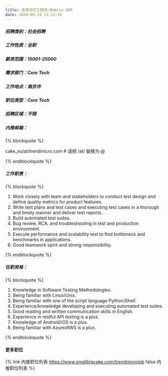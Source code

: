 ```yaml
---
title: 资深测试工程师-Mobile XDR
date: 2020-05-19 11:11:19
---
```

##### 招聘类别：社会招聘
##### 工作性质：全职
##### 薪资范围：15001-25000
##### 需求部门：Core Tech
##### 工作地点：南京市
##### 职位类型：Core Tech
##### 招聘区域：不限 
##### 内推邮箱：
{% blockquote %}  

cake_xu/at/trendmicro.com # 请把 /at/ 替换为 @

{% endblockquote %}

##### 工作职责：
{% blockquote %}  

1. Work closely with team and stakeholders to conduct test design and define quality metrics for product features.
2. Write test plans and test cases and executing test cases in a thorough and timely manner and deliver test reports.
3. Build automated test suites.
4. Bug review, RCA, and troubleshooting in test and production environment.
5. Execute performance and scalability test to find bottleneck and benchmarks in applications.
6. Good teamwork spirit and strong responsibility.

{% endblockquote %}

##### 任职资格：
{% blockquote %}  

1. Knowledge in Software Testing Methodologies.
2. Being familiar with Linux/Unix.
3. Being familiar with one of the script language Python/Shell.
4. Experience/knowledge developing and executing automated test suites.
5. Good reading and written communication skills in English.
6. Experience in restful API testing is a plus.
7. Knowledge of Android/iOS is a plus.
8. Being familiar with Azure/AWS is a plus.

{% endblockquote %}

#### 更多职位
{% link 内推职位列表 https://www.smallbigcake.com/trendmicrojob false 内推职位列表 %}
